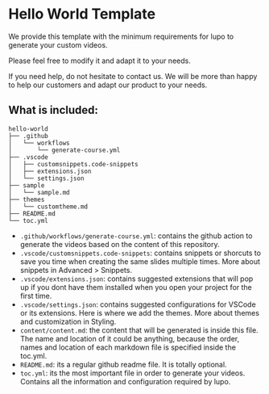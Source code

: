 # Hello World Template

We provide this template with the minimum requirements for lupo to generate your custom videos.

Please feel free to modify it and adapt it to your needs. 

If you need help, do not hesitate to contact us. We will be more than happy to help our customers and adapt our product to your needs.

## What is included:

```
hello-world
├── .github
│   └── workflows
│       └── generate-course.yml
├── .vscode
│   ├── customsnippets.code-snippets
│   ├── extensions.json
│   └── settings.json
├── sample
│   └── sample.md
├── themes
│   └── customtheme.md
├── README.md
└── toc.yml
```

* `.github/workflows/generate-course.yml`: contains the github action to generate the videos based on the content of this repository.
* `.vscode/customsnippets.code-snippets`: contains snippets or shorcuts to save you time when creating the same slides multiple times. More about snippets in Advanced > Snippets.
* `.vscode/extensions.json`: contains suggested extensions that will pop up if you dont have them installed when you open your project for the first time. 
* `.vscode/settings.json`: contains suggested configurations for VSCode or its extensions. Here is where we add the themes. More about themes and customization in Styling.
* `content/content.md`: the content that will be generated is inside this file. The name and location of it could be anything, because the order, names and location of each markdown file is specified inside the toc.yml.
* `README.md`: its a regular github readme file. It is totally optional.
* `toc.yml`: its the most important file in order to generate your videos. Contains all the information and configuration required by lupo. 